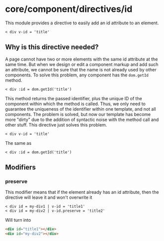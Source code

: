 # core/component/directives/id

This module provides a directive to easily add an id attribute to an element.

```
< div v-id = 'title'
```

## Why is this directive needed?

A page cannot have two or more elements with the same id attribute at the same time. But when we design or edit a
component markup and add such an attribute, we cannot be sure that the name is not already used by other components.
To solve this problem, any component has the `dom.getId` method.

```
< div :id = dom.getId('title')
```

This method returns the passed identifier, plus the unique ID of the component within which the method is called.
Thus, we only need to guarantee the uniqueness of the identifier within one template, and not all components.
The problem is solved, but now our template has become more "dirty" due to the addition of syntactic noise with the
method call and other stuff. This directive just solves this problem.

```
< div v-id = 'title'
```

The same as

```
< div :id = dom.getId('title')
```

## Modifiers

### preserve

This modifier means that if the element already has an id attribute, then the directive will leave it and won't overwrite it

```
< div id = my-div1 | v-id = 'title1'
< div id = my-div2 | v-id.preserve = 'title2'
```

Will turn into

```html
<div id="title1"></div>
<div id="my-div2"></div>
```
